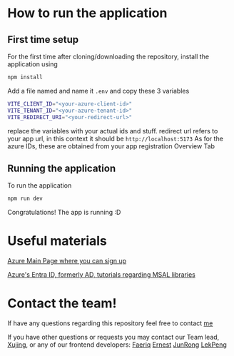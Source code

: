 # How to run the application
## First time setup
For the first time after cloning/downloading the repository, install the application using
```bash
npm install
```

Add a file named and name it `.env` and copy these 3 variables
```bash
VITE_CLIENT_ID="<your-azure-client-id>"
VITE_TENANT_ID="<your-azure-tenant-id>"
VITE_REDIRECT_URI="<your-redirect-url>"
```
replace the variables with your actual ids and stuff.
redirect url refers to your app url, in this context it should be `http://localhost:5173`
As for the azure IDs, these are obtained from your app registration Overview Tab

## Running the application
To run the application
```bash
npm run dev
```

Congratulations! The app is running :D


# Useful materials
[Azure Main Page where you can sign up](https://azure.microsoft.com/en-us/)

[Azure's Entra ID, formerly AD, tutorials regarding MSAL libraries](https://learn.microsoft.com/en-us/entra/msal/)

# Contact the team!
If have any questions regarding this repository feel free to contact [me](mailto:Faeriq_Ramley@lta.gov.sg)

If you have other questions or requests you may contact our Team lead, [Xujing](mailto:SHEN_Xujing@lta.gov.sg), or any of our frontend developers:
[Faeriq](mailto:FAERIQ_RAMLEY@lta.gov.sg)
[Ernest](mailto:LOW_Ernest@lta.gov.sg)
[JunRong](mailto:NG_Jun_Rong@lta.gov.sg)
[LekPeng](mailto:Peng_lek@lta.gov.sg)
<!-- 
# React + TypeScript + Vite

This template provides a minimal setup to get React working in Vite with HMR and some ESLint rules.

Currently, two official plugins are available:

- [@vitejs/plugin-react](https://github.com/vitejs/vite-plugin-react/blob/main/packages/plugin-react/README.md) uses [Babel](https://babeljs.io/) for Fast Refresh
- [@vitejs/plugin-react-swc](https://github.com/vitejs/vite-plugin-react-swc) uses [SWC](https://swc.rs/) for Fast Refresh

## Expanding the ESLint configuration

If you are developing a production application, we recommend updating the configuration to enable type aware lint rules:

- Configure the top-level `parserOptions` property like this:

```js
export default {
  // other rules...
  parserOptions: {
    ecmaVersion: 'latest',
    sourceType: 'module',
    project: ['./tsconfig.json', './tsconfig.node.json'],
    tsconfigRootDir: __dirname,
  },
}
```

- Replace `plugin:@typescript-eslint/recommended` to `plugin:@typescript-eslint/recommended-type-checked` or `plugin:@typescript-eslint/strict-type-checked`
- Optionally add `plugin:@typescript-eslint/stylistic-type-checked`
- Install [eslint-plugin-react](https://github.com/jsx-eslint/eslint-plugin-react) and add `plugin:react/recommended` & `plugin:react/jsx-runtime` to the `extends` list -->
